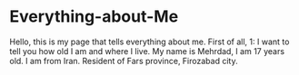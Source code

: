 # Everything-about-Me
Hello, this is my page that tells everything about me.     First of all,                                       1:   I want to tell you how old I am and where I live. My name is Mehrdad, I am 17 years old. I am from Iran. Resident of Fars province, Firozabad city. 
